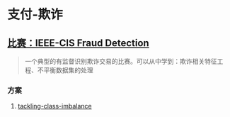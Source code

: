 # 支付-欺诈
## [比赛：IEEE-CIS Fraud Detection](https://www.kaggle.com/competitions/ieee-fraud-detection/code )
> 一个典型的有监督识别欺诈交易的比赛。可以从中学到：欺诈相关特征工程、不平衡数据集的处理

### 方案
1. [tackling-class-imbalance](https://www.kaggle.com/code/shahules/tackling-class-imbalance '降维以后的效果看着贼好')</br>
